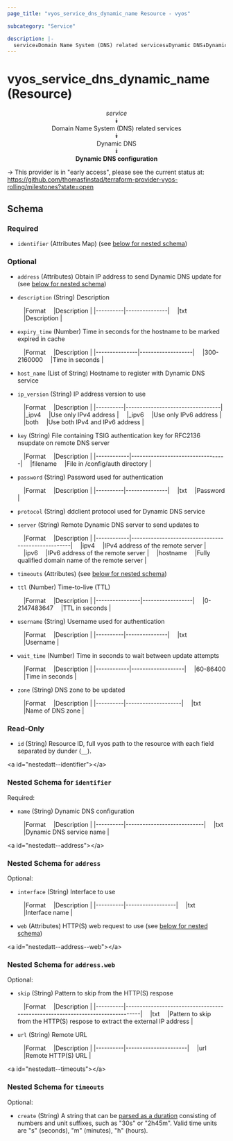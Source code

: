 ```yaml
---
page_title: "vyos_service_dns_dynamic_name Resource - vyos"

subcategory: "Service"

description: |- 
  service⯯Domain Name System (DNS) related services⯯Dynamic DNS⯯Dynamic DNS configuration
---
```


# vyos_service_dns_dynamic_name (Resource)
<center>

*service*  
⯯  
Domain Name System (DNS) related services  
⯯  
Dynamic DNS  
⯯  
**Dynamic DNS configuration**


</center>

-> This provider is in "early access", please see the current status at: https://github.com/thomasfinstad/terraform-provider-vyos-rolling/milestones?state=open

## Schema

### Required

- `identifier` (Attributes Map) (see [below for nested schema](#nestedatt--identifier))

### Optional

- `address` (Attributes) Obtain IP address to send Dynamic DNS update for (see [below for nested schema](#nestedatt--address))
- `description` (String) Description

    &emsp;|Format  &emsp;|Description  |
    |----------|---------------|
    &emsp;|txt     &emsp;|Description  |
- `expiry_time` (Number) Time in seconds for the hostname to be marked expired in cache

    &emsp;|Format       &emsp;|Description      |
    |---------------|-------------------|
    &emsp;|300-2160000  &emsp;|Time in seconds  |
- `host_name` (List of String) Hostname to register with Dynamic DNS service
- `ip_version` (String) IP address version to use

    &emsp;|Format  &emsp;|Description                     |
    |----------|----------------------------------|
    &emsp;|_ipv4   &emsp;|Use only IPv4 address           |
    &emsp;|_ipv6   &emsp;|Use only IPv6 address           |
    &emsp;|both    &emsp;|Use both IPv4 and IPv6 address  |
- `key` (String) File containing TSIG authentication key for RFC2136 nsupdate on remote DNS server

    &emsp;|Format    &emsp;|Description                     |
    |------------|----------------------------------|
    &emsp;|filename  &emsp;|File in /config/auth directory  |
- `password` (String) Password used for authentication

    &emsp;|Format  &emsp;|Description  |
    |----------|---------------|
    &emsp;|txt     &emsp;|Password     |
- `protocol` (String) ddclient protocol used for Dynamic DNS service
- `server` (String) Remote Dynamic DNS server to send updates to

    &emsp;|Format    &emsp;|Description                                       |
    |------------|----------------------------------------------------|
    &emsp;|ipv4      &emsp;|IPv4 address of the remote server                 |
    &emsp;|ipv6      &emsp;|IPv6 address of the remote server                 |
    &emsp;|hostname  &emsp;|Fully qualified domain name of the remote server  |
- `timeouts` (Attributes) (see [below for nested schema](#nestedatt--timeouts))
- `ttl` (Number) Time-to-live (TTL)

    &emsp;|Format        &emsp;|Description     |
    |----------------|------------------|
    &emsp;|0-2147483647  &emsp;|TTL in seconds  |
- `username` (String) Username used for authentication

    &emsp;|Format  &emsp;|Description  |
    |----------|---------------|
    &emsp;|txt     &emsp;|Username     |
- `wait_time` (Number) Time in seconds to wait between update attempts

    &emsp;|Format    &emsp;|Description      |
    |------------|-------------------|
    &emsp;|60-86400  &emsp;|Time in seconds  |
- `zone` (String) DNS zone to be updated

    &emsp;|Format  &emsp;|Description       |
    |----------|--------------------|
    &emsp;|txt     &emsp;|Name of DNS zone  |

### Read-Only

- `id` (String) Resource ID, full vyos path to the resource with each field separated by dunder (`__`).

&lt;a id=&#34;nestedatt--identifier&#34;&gt;&lt;/a&gt;
### Nested Schema for `identifier`

Required:

- `name` (String) Dynamic DNS configuration

    &emsp;|Format  &emsp;|Description               |
    |----------|----------------------------|
    &emsp;|txt     &emsp;|Dynamic DNS service name  |


&lt;a id=&#34;nestedatt--address&#34;&gt;&lt;/a&gt;
### Nested Schema for `address`

Optional:

- `interface` (String) Interface to use

    &emsp;|Format  &emsp;|Description     |
    |----------|------------------|
    &emsp;|txt     &emsp;|Interface name  |
- `web` (Attributes) HTTP(S) web request to use (see [below for nested schema](#nestedatt--address--web))

&lt;a id=&#34;nestedatt--address--web&#34;&gt;&lt;/a&gt;
### Nested Schema for `address.web`

Optional:

- `skip` (String) Pattern to skip from the HTTP(S) respose

    &emsp;|Format  &emsp;|Description                                                                  |
    |----------|-------------------------------------------------------------------------------|
    &emsp;|txt     &emsp;|Pattern to skip from the HTTP(S) respose to extract the external IP address  |
- `url` (String) Remote URL

    &emsp;|Format  &emsp;|Description         |
    |----------|----------------------|
    &emsp;|url     &emsp;|Remote HTTP(S) URL  |



&lt;a id=&#34;nestedatt--timeouts&#34;&gt;&lt;/a&gt;
### Nested Schema for `timeouts`

Optional:

- `create` (String) A string that can be [parsed as a duration](https://pkg.go.dev/time#ParseDuration) consisting of numbers and unit suffixes, such as &#34;30s&#34; or &#34;2h45m&#34;. Valid time units are &#34;s&#34; (seconds), &#34;m&#34; (minutes), &#34;h&#34; (hours).  
